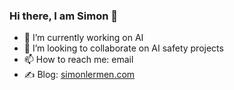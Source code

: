 ### Hi there, I am Simon 👋

- 🔭 I’m currently working on AI
- 👯 I’m looking to collaborate on AI safety projects
- 📫 How to reach me: email
- ✍️ Blog: [simonlermen.com](https://simonlermen.com)

<!--
**DalasNoin/DalasNoin** is a ✨ _special_ ✨ repository because its `README.md` (this file) appears on your GitHub profile.

Here are some ideas to get you started:

- 🔭 I’m currently working on AI 
- 🌱 I’m currently learning AI
- 👯 I’m looking to collaborate on ...
- 🤔 I’m looking for help with ...
- 💬 Ask me about ...
- 📫 How to reach me: ...
- 😄 Pronouns: ...
- ⚡ Fun fact: ...

-->
